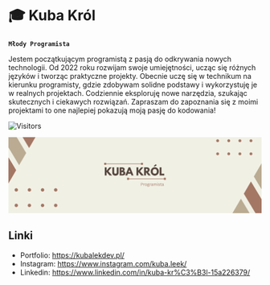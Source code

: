 # 🎓 Kuba Król

**`Młody Programista`**

Jestem początkującym programistą z pasją do odkrywania nowych technologii. 
Od 2022 roku rozwijam swoje umiejętności, ucząc się różnych języków i tworząc praktyczne projekty.
Obecnie uczę się w technikum na kierunku programisty, gdzie zdobywam solidne podstawy i wykorzystuję je w realnych projektach.
Codziennie eksploruję nowe narzędzia, szukając skutecznych i ciekawych rozwiązań. Zapraszam do zapoznania się z moimi projektami to one najlepiej pokazują moją pasję do kodowania!

![Visitors](https://visitor-badge.laobi.icu/badge?page_id=kubaleek)

<img width="1500" src="/banner.png" alt="banner readme">

## Linki

- Portfolio: https://kubalekdev.pl/
- Instagram: https://www.instagram.com/kuba.leek/
- Linkedin: https://www.linkedin.com/in/kuba-kr%C3%B3l-15a226379/

